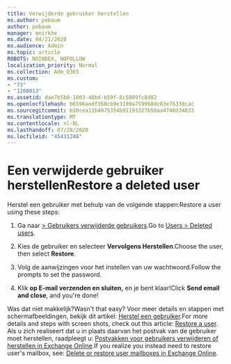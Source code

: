 ```yaml
---
title: Verwijderde gebruiker herstellen
ms.author: pebaum
author: pebaum
manager: mnirkhe
ms.date: 04/21/2020
ms.audience: Admin
ms.topic: article
ROBOTS: NOINDEX, NOFOLLOW
localization_priority: Normal
ms.collection: Adm_O365
ms.custom:
- "73"
- "1200013"
ms.assetid: dae7b5b0-1003-40bd-b59f-8c5009fc8d82
ms.openlocfilehash: b6596aedf360cb9e3199a759960dc03e76338cac
ms.sourcegitcommit: b10cea11b4975354b91193327b58aa4740d34833
ms.translationtype: MT
ms.contentlocale: nl-NL
ms.lasthandoff: 07/28/2020
ms.locfileid: "45431248"
---
```

# <a name="restore-a-deleted-user"></a><span data-ttu-id="2fc84-102">Een verwijderde gebruiker herstellen</span><span class="sxs-lookup"><span data-stu-id="2fc84-102">Restore a deleted user</span></span>

<span data-ttu-id="2fc84-103">Herstel een gebruiker met behulp van de volgende stappen:</span><span class="sxs-lookup"><span data-stu-id="2fc84-103">Restore a user using these steps:</span></span>
  
1. <span data-ttu-id="2fc84-104">Ga naar [ \> Gebruikers verwijderde gebruikers](https://admin.microsoft.com/adminportal/home#/deletedusers).</span><span class="sxs-lookup"><span data-stu-id="2fc84-104">Go to [Users \> Deleted users](https://admin.microsoft.com/adminportal/home#/deletedusers).</span></span>

2. <span data-ttu-id="2fc84-105">Kies de gebruiker en selecteer **Vervolgens Herstellen**.</span><span class="sxs-lookup"><span data-stu-id="2fc84-105">Choose the user, then select **Restore**.</span></span>

3. <span data-ttu-id="2fc84-106">Volg de aanwijzingen voor het instellen van uw wachtwoord.</span><span class="sxs-lookup"><span data-stu-id="2fc84-106">Follow the prompts to set the password.</span></span>

4. <span data-ttu-id="2fc84-107">Klik **op E-mail verzenden en sluiten,** en je bent klaar!</span><span class="sxs-lookup"><span data-stu-id="2fc84-107">Click **Send email and close**, and you're done!</span></span>

<span data-ttu-id="2fc84-108">Was dat niet makkelijk?</span><span class="sxs-lookup"><span data-stu-id="2fc84-108">Wasn't that easy?</span></span> <span data-ttu-id="2fc84-109">Voor meer details en stappen met schermafbeeldingen, bekijk dit artikel: [Herstel een gebruiker](https://docs.microsoft.com/microsoft-365/admin/add-users/restore-user).</span><span class="sxs-lookup"><span data-stu-id="2fc84-109">For more details and steps with screen shots, check out this article: [Restore a user](https://docs.microsoft.com/microsoft-365/admin/add-users/restore-user).</span></span> <span data-ttu-id="2fc84-110">Als u zich realiseert dat u in plaats daarvan het postvak van de gebruiker moet herstellen, raadpleegt u: [Postvakken voor gebruikers verwijderen of herstellen in Exchange Online](https://docs.microsoft.com/exchange/recipients-in-exchange-online/delete-or-restore-mailboxes).</span><span class="sxs-lookup"><span data-stu-id="2fc84-110">If you realize you instead need to restore user's mailbox, see: [Delete or restore user mailboxes in Exchange Online](https://docs.microsoft.com/exchange/recipients-in-exchange-online/delete-or-restore-mailboxes).</span></span>